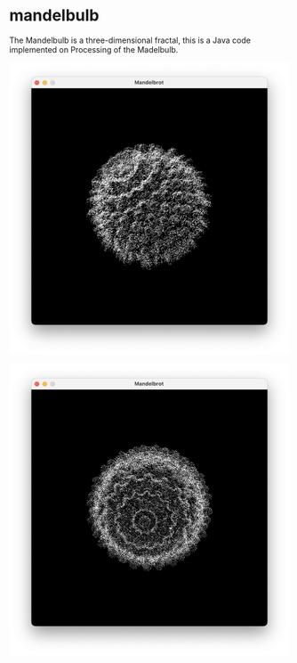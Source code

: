 # mandelbulb
The Mandelbulb is a three-dimensional fractal, this is a Java code implemented on Processing of the Madelbulb. 

![Screenshot](Mandelbulb1.png)

![Screenshot](Mandelbulb2.png)
